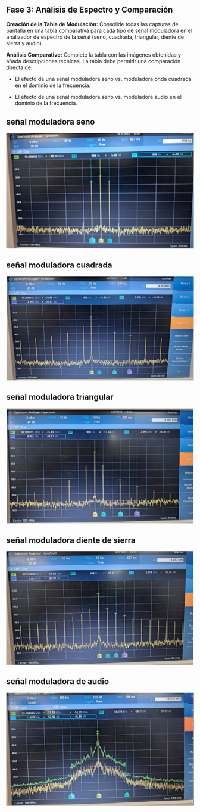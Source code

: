 ## Fase 3: Análisis de Espectro y Comparación

**Creación de la Tabla de Modulación:**  Consolide todas las capturas de pantalla en una tabla comparativa para cada tipo de señal moduladora en el analizador de espectro de la señal (seno, cuadrada, triangular, diente de sierra y audio).

**Análisis Comparativo:** Complete la tabla con las imágenes obtenidas y añada descripciones técnicas. La tabla debe permitir una comparación directa de:

- El efecto de una señal moduladora seno vs. moduladora onda cuadrada en el dominio de la frecuencia.

- El efecto de una señal moduladora seno vs. moduladora audio en el dominio de la frecuencia.

## señal moduladora seno
![texto alternativo](senomod.jpeg)


## señal moduladora cuadrada
![texto alternativo](cuadradamod.jpeg)

## señal moduladora triangular
![texto alternativo](triamod.jpeg)

## señal moduladora diente de sierra
![texto alternativo](sierramos.jpeg)


## señal moduladora de audio
![texto alternativo](audiomod.jpeg)

